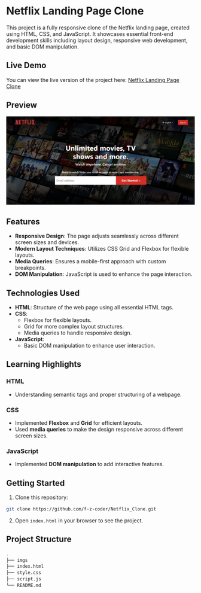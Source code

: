 # Netflix Landing Page Clone

This project is a fully responsive clone of the Netflix landing page, created using HTML, CSS, and JavaScript. It showcases essential front-end development skills including layout design, responsive web development, and basic DOM manipulation.

## Live Demo
You can view the live version of the project here: [Netflix Landing Page Clone](https://nc-landing-page.netlify.app/)

## Preview

![Netflix Landing Page Preview](https://github.com/f-z-coder/Netflix_Clone/blob/master/imgs/preview.png)

## Features

- **Responsive Design**: The page adjusts seamlessly across different screen sizes and devices.
- **Modern Layout Techniques**: Utilizes CSS Grid and Flexbox for flexible layouts.
- **Media Queries**: Ensures a mobile-first approach with custom breakpoints.
- **DOM Manipulation**: JavaScript is used to enhance the page interaction.

## Technologies Used

- **HTML**: Structure of the web page using all essential HTML tags.
- **CSS**:
  - Flexbox for flexible layouts.
  - Grid for more complex layout structures.
  - Media queries to handle responsive design.
- **JavaScript**:
  - Basic DOM manipulation to enhance user interaction.

## Learning Highlights

### HTML
- Understanding semantic tags and proper structuring of a webpage.

### CSS
- Implemented **Flexbox** and **Grid** for efficient layouts.
- Used **media queries** to make the design responsive across different screen sizes.

### JavaScript
- Implemented **DOM manipulation** to add interactive features.

## Getting Started

1. Clone this repository:

```bash
git clone https://github.com/f-z-coder/Netflix_Clone.git
```

2. Open `index.html` in your browser to see the project.

## Project Structure

```bash
.
├── imgs
├── index.html
├── style.css
├── script.js
└── README.md
```

